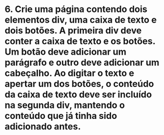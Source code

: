 # 6. Crie uma página contendo dois elementos div, uma caixa de texto e dois botões. A primeira div deve conter a caixa de texto e os botões. Um botão deve adicionar um parágrafo e outro deve adicionar um cabeçalho. Ao digitar o texto e apertar um dos botões, o conteúdo da caixa de texto deve ser incluído na segunda div, mantendo o conteúdo que já tinha sido adicionado antes.
